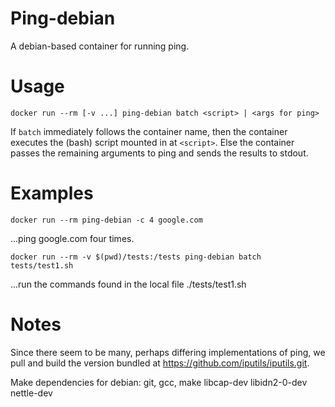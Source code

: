 # Ping-debian

A debian-based container for running ping.

# Usage

```
docker run --rm [-v ...] ping-debian batch <script> | <args for ping>
```

If `batch` immediately follows the container name, then the container
executes the (bash) script mounted in at `<script>`.
Else the container passes the remaining arguments to ping
and sends the results to stdout.

# Examples

```
docker run --rm ping-debian -c 4 google.com
```
  ...ping google.com four times.

```
docker run --rm -v $(pwd)/tests:/tests ping-debian batch tests/test1.sh
```
  ...run the commands found in the local file ./tests/test1.sh

# Notes

Since there seem to be many, perhaps differing implementations of ping,
we pull and build the version bundled at https://github.com/iputils/iputils.git.

Make dependencies for debian:
  git, gcc, make
  libcap-dev
  libidn2-0-dev
  nettle-dev
